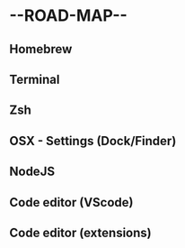 # --ROAD-MAP--

## Homebrew 
## Terminal
## Zsh
## OSX - Settings (Dock/Finder)
## NodeJS
## Code editor (VScode)
## Code editor (extensions)
